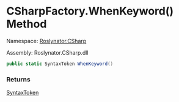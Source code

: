 # CSharpFactory\.WhenKeyword\(\) Method

Namespace: [Roslynator.CSharp](../../README.md)

Assembly: Roslynator\.CSharp\.dll

```csharp
public static SyntaxToken WhenKeyword()
```

### Returns

[SyntaxToken](https://docs.microsoft.com/en-us/dotnet/api/microsoft.codeanalysis.syntaxtoken)


